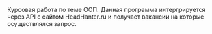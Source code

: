 Курсовая работа по теме ООП. Данная программа интергрируется через API с сайтом HeadHanter.ru и получает вакансии на которые осуществлялся запрос. 